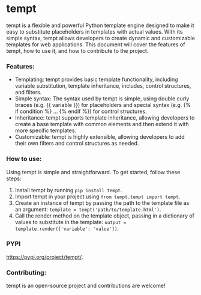 # tempt
tempt is a flexible and powerful Python template engine designed to make it easy to substitute placeholders in templates with actual values. With its simple syntax, tempt allows developers to create dynamic and customizable templates for web applications. This document will cover the features of tempt, how to use it, and how to contribute to the project.

### Features:

* Templating: tempt provides basic template functionality, including variable substitution, template inheritance, includes, control structures, and filters.
* Simple syntax: The syntax used by tempt is simple, using double curly braces (e.g. {{ variable }}) for placeholders and special syntax (e.g. {% if condition %} ... {% endif %}) for control structures.
* Inheritance: tempt supports template inheritance, allowing developers to create a base template with common elements and then extend it with more specific templates.
* Customizable: tempt is highly extensible, allowing developers to add their own filters and control structures as needed.

### How to use:
Using tempt is simple and straightforward. To get started, follow these steps:

1. Install tempt by running ```pip install tempt```.
2. Import tempt in your project using ```from tempt.tempt import tempt```.
3. Create an instance of tempt by passing the path to the template file as an argument: ```template = tempt('path/to/template.html')```.
4. Call the render method on the template object, passing in a dictionary of values to substitute in the template: ```output = template.render({'variable': 'value'})```.

### PYPI
https://pypi.org/project/tempt/.

### Contributing:
tempt is an open-source project and contributions are welcome!
